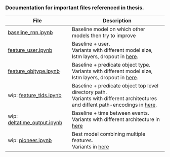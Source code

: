 ### Documentation for important files referenced in thesis.

| File  | Description |
| --- | --- |
| [baseline_rnn.ipynb](https://github.com/JannikRosendahl/bachelor_thesis_models/blob/master/baseline_rnn.ipynb) | Baseline model on which other models then try to improve |
| [feature_user.ipynb](https://github.com/JannikRosendahl/bachelor_thesis_models/blob/master/feature_user.ipynb) | Baseline + user.<br>Variants with different model size, lstm layers, dropout in [here](https://github.com/JannikRosendahl/bachelor_thesis_models/tree/master/feature_user_variants). |
| [feature_objtype.ipynb](https://github.com/JannikRosendahl/bachelor_thesis_models/blob/master/feature_objtype.ipynb) | Baseline + predicate object type.<br>Variants with different model size, lstm layers, dropout in [here](https://github.com/JannikRosendahl/bachelor_thesis_models/tree/master/feature_objtype_variants). |
| wip: [feature_tlds.ipynb](https://github.com/JannikRosendahl/bachelor_thesis_models/blob/master/feature_tlds.ipynb) | Baseline + predicate object top level directory path.<br>Variants with different architectures and diffent path-encodings in [here](https://github.com/JannikRosendahl/bachelor_thesis_models/tree/master/feature_tlds_variants). |
| wip: [deltatime_output.ipynb](https://github.com/JannikRosendahl/bachelor_thesis_models/blob/master/deltatime_output.ipynb) | Baseline + time between events.<br>Variants with different architecture in [here]() |
| wip: [pioneer.ipynb]() | Best model combining multiple features.<br>Variants in [here]() |
